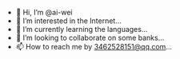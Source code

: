 - 👋 Hi, I’m @ai-wei
- 👀 I’m interested in the Internet...
- 🌱 I’m currently learning the languages...
- 💞️ I’m looking to collaborate on some banks...
- 📫 How to reach me by 3462528151@qq.com...

<!---
ai-wei/ai-wei is a ✨ special ✨ repository because its `README.md` (this file) appears on your GitHub profile.
You can click the Preview link to take a look at your changes.
--->
